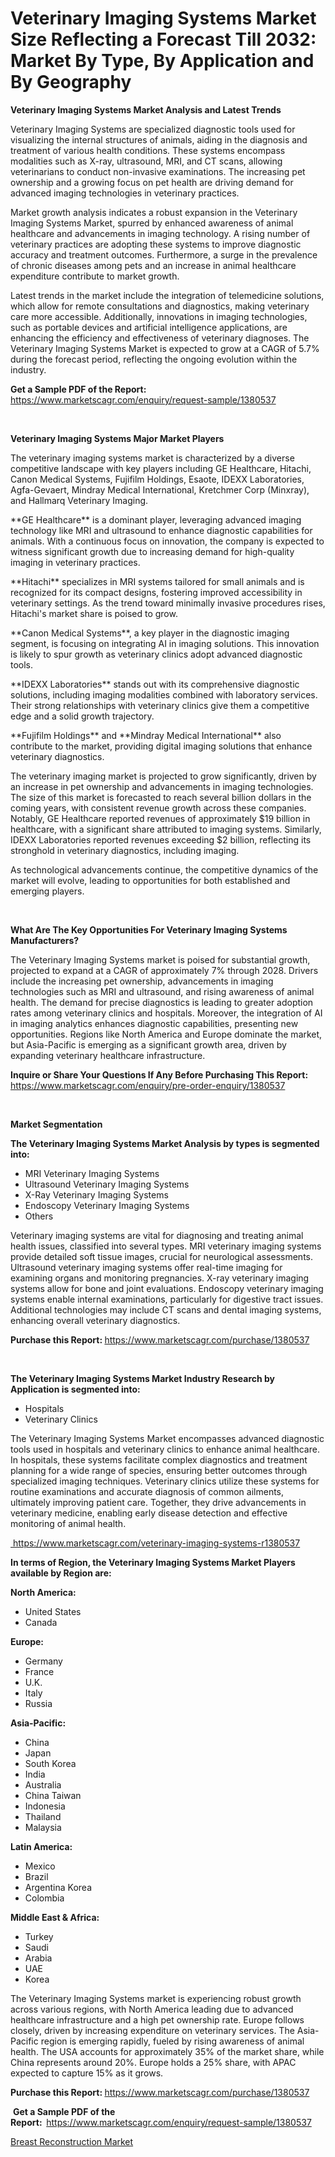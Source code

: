 <p><h1>Veterinary Imaging Systems Market Size Reflecting a Forecast Till 2032: Market By Type, By Application and By Geography</h1></p><p><strong>Veterinary Imaging Systems Market Analysis and Latest Trends</strong></p>
<p><p>Veterinary Imaging Systems are specialized diagnostic tools used for visualizing the internal structures of animals, aiding in the diagnosis and treatment of various health conditions. These systems encompass modalities such as X-ray, ultrasound, MRI, and CT scans, allowing veterinarians to conduct non-invasive examinations. The increasing pet ownership and a growing focus on pet health are driving demand for advanced imaging technologies in veterinary practices.</p><p>Market growth analysis indicates a robust expansion in the Veterinary Imaging Systems Market, spurred by enhanced awareness of animal healthcare and advancements in imaging technology. A rising number of veterinary practices are adopting these systems to improve diagnostic accuracy and treatment outcomes. Furthermore, a surge in the prevalence of chronic diseases among pets and an increase in animal healthcare expenditure contribute to market growth.</p><p>Latest trends in the market include the integration of telemedicine solutions, which allow for remote consultations and diagnostics, making veterinary care more accessible. Additionally, innovations in imaging technologies, such as portable devices and artificial intelligence applications, are enhancing the efficiency and effectiveness of veterinary diagnoses. The Veterinary Imaging Systems Market is expected to grow at a CAGR of 5.7% during the forecast period, reflecting the ongoing evolution within the industry.</p></p>
<p><strong>Get a Sample PDF of the Report:&nbsp;</strong> <a href="https://www.marketscagr.com/enquiry/request-sample/1380537?utm_campaign=2655&utm_medium=2&utm_source=Github&utm_content=ia&utm_term=03032025&utm_id=veterinary-imaging-systems">https://www.marketscagr.com/enquiry/request-sample/1380537</a></p>
<p>&nbsp;</p>
<p><strong>Veterinary Imaging Systems Major Market Players</strong></p>
<p><p>The veterinary imaging systems market is characterized by a diverse competitive landscape with key players including GE Healthcare, Hitachi, Canon Medical Systems, Fujifilm Holdings, Esaote, IDEXX Laboratories, Agfa-Gevaert, Mindray Medical International, Kretchmer Corp (Minxray), and Hallmarq Veterinary Imaging.</p><p>**GE Healthcare** is a dominant player, leveraging advanced imaging technology like MRI and ultrasound to enhance diagnostic capabilities for animals. With a continuous focus on innovation, the company is expected to witness significant growth due to increasing demand for high-quality imaging in veterinary practices.</p><p>**Hitachi** specializes in MRI systems tailored for small animals and is recognized for its compact designs, fostering improved accessibility in veterinary settings. As the trend toward minimally invasive procedures rises, Hitachi's market share is poised to grow.</p><p>**Canon Medical Systems**, a key player in the diagnostic imaging segment, is focusing on integrating AI in imaging solutions. This innovation is likely to spur growth as veterinary clinics adopt advanced diagnostic tools.</p><p>**IDEXX Laboratories** stands out with its comprehensive diagnostic solutions, including imaging modalities combined with laboratory services. Their strong relationships with veterinary clinics give them a competitive edge and a solid growth trajectory.</p><p>**Fujifilm Holdings** and **Mindray Medical International** also contribute to the market, providing digital imaging solutions that enhance veterinary diagnostics. </p><p>The veterinary imaging market is projected to grow significantly, driven by an increase in pet ownership and advancements in imaging technologies. The size of this market is forecasted to reach several billion dollars in the coming years, with consistent revenue growth across these companies. Notably, GE Healthcare reported revenues of approximately $19 billion in healthcare, with a significant share attributed to imaging systems. Similarly, IDEXX Laboratories reported revenues exceeding $2 billion, reflecting its stronghold in veterinary diagnostics, including imaging. </p><p>As technological advancements continue, the competitive dynamics of the market will evolve, leading to opportunities for both established and emerging players.</p></p>
<p>&nbsp;</p>
<p><strong>What Are The Key Opportunities For Veterinary Imaging Systems Manufacturers?</strong></p>
<p><p>The Veterinary Imaging Systems market is poised for substantial growth, projected to expand at a CAGR of approximately 7% through 2028. Drivers include the increasing pet ownership, advancements in imaging technologies such as MRI and ultrasound, and rising awareness of animal health. The demand for precise diagnostics is leading to greater adoption rates among veterinary clinics and hospitals. Moreover, the integration of AI in imaging analytics enhances diagnostic capabilities, presenting new opportunities. Regions like North America and Europe dominate the market, but Asia-Pacific is emerging as a significant growth area, driven by expanding veterinary healthcare infrastructure.</p></p>
<p><strong>Inquire or Share Your Questions If Any Before Purchasing This Report:</strong> <a href="https://www.marketscagr.com/enquiry/pre-order-enquiry/1380537?utm_campaign=2655&utm_medium=2&utm_source=Github&utm_content=ia&utm_term=03032025&utm_id=veterinary-imaging-systems">https://www.marketscagr.com/enquiry/pre-order-enquiry/1380537</a></p>
<p>&nbsp;</p>
<p><strong>Market Segmentation</strong></p>
<p><strong>The Veterinary Imaging Systems Market Analysis by types is segmented into:</strong></p>
<p><ul><li>MRI Veterinary Imaging Systems</li><li>Ultrasound Veterinary Imaging Systems</li><li>X-Ray Veterinary Imaging Systems</li><li>Endoscopy Veterinary Imaging Systems</li><li>Others</li></ul></p>
<p><p>Veterinary imaging systems are vital for diagnosing and treating animal health issues, classified into several types. MRI veterinary imaging systems provide detailed soft tissue images, crucial for neurological assessments. Ultrasound veterinary imaging systems offer real-time imaging for examining organs and monitoring pregnancies. X-ray veterinary imaging systems allow for bone and joint evaluations. Endoscopy veterinary imaging systems enable internal examinations, particularly for digestive tract issues. Additional technologies may include CT scans and dental imaging systems, enhancing overall veterinary diagnostics.</p></p>
<p><strong>Purchase this Report:&nbsp;</strong><a href="https://www.marketscagr.com/purchase/1380537?utm_campaign=2655&utm_medium=2&utm_source=Github&utm_content=ia&utm_term=03032025&utm_id=veterinary-imaging-systems">https://www.marketscagr.com/purchase/1380537</a></p>
<p>&nbsp;</p>
<p><strong>The Veterinary Imaging Systems Market Industry Research by Application is segmented into:</strong></p>
<p><ul><li>Hospitals</li><li>Veterinary Clinics</li></ul></p>
<p><p>The Veterinary Imaging Systems Market encompasses advanced diagnostic tools used in hospitals and veterinary clinics to enhance animal healthcare. In hospitals, these systems facilitate complex diagnostics and treatment planning for a wide range of species, ensuring better outcomes through specialized imaging techniques. Veterinary clinics utilize these systems for routine examinations and accurate diagnosis of common ailments, ultimately improving patient care. Together, they drive advancements in veterinary medicine, enabling early disease detection and effective monitoring of animal health.</p></p>
<p><a href="https://www.marketscagr.com/veterinary-imaging-systems-r1380537?utm_campaign=2655&utm_medium=2&utm_source=Github&utm_content=ia&utm_term=03032025&utm_id=veterinary-imaging-systems">&nbsp;https://www.marketscagr.com/veterinary-imaging-systems-r1380537</a></p>
<p><strong>In terms of Region, the Veterinary Imaging Systems Market Players available by Region are:</strong></p>
<p>
    <p> <strong> North America: </strong>
        <ul>
            <li>United States</li>
            <li>Canada</li>
        </ul>
        </p> 
    <p> <strong> Europe: </strong>
        <ul>
            <li>Germany</li>
            <li>France</li>
            <li>U.K.</li>
            <li>Italy</li>
            <li>Russia</li>
        </ul>
        </p> 
    <p> <strong> Asia-Pacific: </strong>
        <ul>
            <li>China</li>
            <li>Japan</li>
            <li>South Korea</li>
            <li>India</li>
            <li>Australia</li>
            <li>China Taiwan</li>
            <li>Indonesia</li>
            <li>Thailand</li>
            <li>Malaysia</li>
        </ul>
        </p> 
    <p> <strong> Latin America: </strong>
        <ul>
            <li>Mexico</li>
            <li>Brazil</li>
            <li>Argentina Korea</li>
            <li>Colombia</li>
        </ul>
        </p> 
    <p> <strong> Middle East & Africa: </strong>
        <ul>
            <li>Turkey</li>
            <li>Saudi</li>
            <li>Arabia</li>
            <li>UAE</li>
            <li>Korea</li>
        </ul>
    </p>
    </p>
<p><p>The Veterinary Imaging Systems market is experiencing robust growth across various regions, with North America leading due to advanced healthcare infrastructure and a high pet ownership rate. Europe follows closely, driven by increasing expenditure on veterinary services. The Asia-Pacific region is emerging rapidly, fueled by rising awareness of animal health. The USA accounts for approximately 35% of the market share, while China represents around 20%. Europe holds a 25% share, with APAC expected to capture 15% as it grows.</p></p>
<p><strong>Purchase this Report: </strong><a href="https://www.marketscagr.com/purchase/1380537?utm_campaign=2655&utm_medium=2&utm_source=Github&utm_content=ia&utm_term=03032025&utm_id=veterinary-imaging-systems">https://www.marketscagr.com/purchase/1380537</a></p>
<p>&nbsp;<strong>Get a Sample PDF of the Report:&nbsp;&nbsp;</strong><a href="https://www.marketscagr.com/enquiry/request-sample/1380537?utm_campaign=2655&utm_medium=2&utm_source=Github&utm_content=ia&utm_term=03032025&utm_id=veterinary-imaging-systems">https://www.marketscagr.com/enquiry/request-sample/1380537</a></p>
<p><strong></strong></p>
<p><p><a href="https://github.com/xanaanenkaly/Market-Research-Report-List-1/blob/main/breast-reconstruction-market.md?utm_campaign=2655&utm_medium=2&utm_source=Github&utm_content=ia&utm_term=03032025&utm_id=veterinary-imaging-systems">Breast Reconstruction Market</a></p></p>